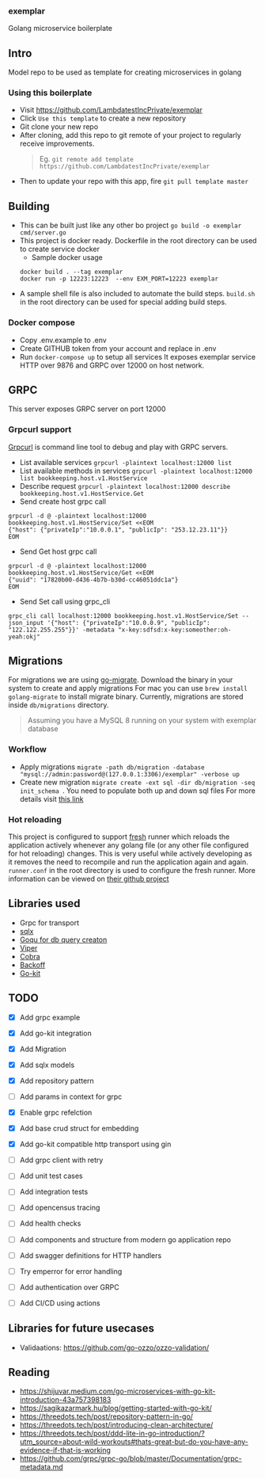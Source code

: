 ### exemplar
Golang microservice boilerplate


## Intro
Model repo to be used as template for creating microservices in golang


### Using this boilerplate
- Visit https://github.com/LambdatestIncPrivate/exemplar
- Click `Use this template` to create a new repository
- Git clone your new repo
- After cloning, add this repo to git remote of your project to regularly receive improvements.
  > Eg. `git remote add template https://github.com/LambdatestIncPrivate/exemplar`
- Then to update your repo with this app, fire `git pull template master`

## Building
- This can be built just like any other bo project `go build -o exemplar cmd/server.go`
- This project is docker ready. Dockerfile in the root directory can be used to create service docker
  - Sample docker usage
  ```
  docker build . --tag exemplar
  docker run -p 12223:12223  --env EXM_PORT=12223 exemplar
  ```
- A sample shell file is also included to automate the build steps. `build.sh` in the root directory can be used for special adding build steps.

### Docker compose
- Copy .env.example to .env
- Create GITHUB token from your account and replace in .env
- Run `docker-compose up` to setup all services
It exposes exemplar service HTTP over 9876 and GRPC over 12000 on host network.


## GRPC
This server exposes GRPC server on port 12000

### Grpcurl support
[Grpcurl](https://github.com/fullstorydev/grpcurl) is command line tool to debug and play with GRPC servers.
- List available services `grpcurl -plaintext localhost:12000 list`
- List available methods in services `grpcurl -plaintext localhost:12000 list bookkeeping.host.v1.HostService `
- Describe request `grpcurl -plaintext localhost:12000 describe  bookkeeping.host.v1.HostService.Get `
- Send create host grpc call
```
grpcurl -d @ -plaintext localhost:12000 bookkeeping.host.v1.HostService/Set <<EOM
{"host": {"privateIp":"10.0.0.1", "publicIp": "253.12.23.11"}}
EOM
```
- Send Get host grpc call
```
grpcurl -d @ -plaintext localhost:12000 bookkeeping.host.v1.HostService/Get <<EOM
{"uuid": "17820b00-d436-4b7b-b30d-cc46051ddc1a"}
EOM
```
- Send Set call using grpc_cli
```
grpc_cli call localhost:12000 bookkeeping.host.v1.HostService/Set --json_input '{"host": {"privateIp":"10.0.0.9", "publicIp": "122.122.255.255"}}' -metadata "x-key:sdfsd:x-key:someother:oh-yeah:okj"
```

## Migrations
For migrations we are using [go-migrate](https://github.com/golang-migrate/migrate). Download the binary in your system to create and apply migrations
For mac you can use `brew install golang-migrate` to install migrate binary.
Currently, migrations are stored inside `db/migrations` directory.
> Assuming you have a MySQL 8 running on your system with exemplar database
### Workflow
- Apply migrations `migrate -path db/migration -database "mysql://admin:password@(127.0.0.1:3306)/exemplar" -verbose up`
- Create new migration `migrate create -ext sql -dir db/migration -seq init_schema `. You need to populate both up and down sql files
For more details visit [this link](https://github.com/golang-migrate/migrate/tree/master/cmd/migrate)

### Hot reloading
This project is configured to support [fresh](https://github.com/gravityblast/fresh) runner which reloads the application actively whenever any golang file (or any other file configured for hot reloading) changes. This is very useful while actively developing as it removes the need to recompile and run the application again and again. `runner.conf` in the root directory is used to configure the fresh runner. More information can be viewed on [their github project](https://github.com/gravityblast/fresh)

## Libraries used
- Grpc for transport
- [sqlx](https://github.com/jmoiron/sqlx/)
- [Goqu for db query creaton](https://github.com/doug-martin/goqu)
- [Viper](github.com/spf13/viper)
- [Cobra](github.com/spf13/cobra)
- [Backoff](github.com/cenkalti/backoff)
- [Go-kit](github.com/go-kit/kit)

## TODO
* [X] Add grpc example
* [X] Add go-kit integration
* [X] Add Migration
* [X] Add sqlx models
* [X] Add repository pattern
* [ ] Add params in context for grpc
* [X] Enable grpc refelction
* [X] Add base crud struct for embedding
* [X] Add go-kit compatible http transport using gin
* [ ] Add grpc client with retry
* [ ] Add unit test cases
* [ ] Add integration tests
* [ ] Add opencensus tracing
* [ ] Add health checks
* [ ] Add components and structure from modern go application repo
* [ ] Add swagger definitions for HTTP handlers
* [ ] Try emperror for error handling
* [ ] Add authentication over GRPC
* [ ] Add CI/CD using actions


## Libraries for future usecases
- Validaations: https://github.com/go-ozzo/ozzo-validation/

## Reading
- https://shijuvar.medium.com/go-microservices-with-go-kit-introduction-43a757398183
- https://sagikazarmark.hu/blog/getting-started-with-go-kit/
- https://threedots.tech/post/repository-pattern-in-go/
- https://threedots.tech/post/introducing-clean-architecture/
- https://threedots.tech/post/ddd-lite-in-go-introduction/?utm_source=about-wild-workouts#thats-great-but-do-you-have-any-evidence-if-that-is-working
- https://github.com/grpc/grpc-go/blob/master/Documentation/grpc-metadata.md

